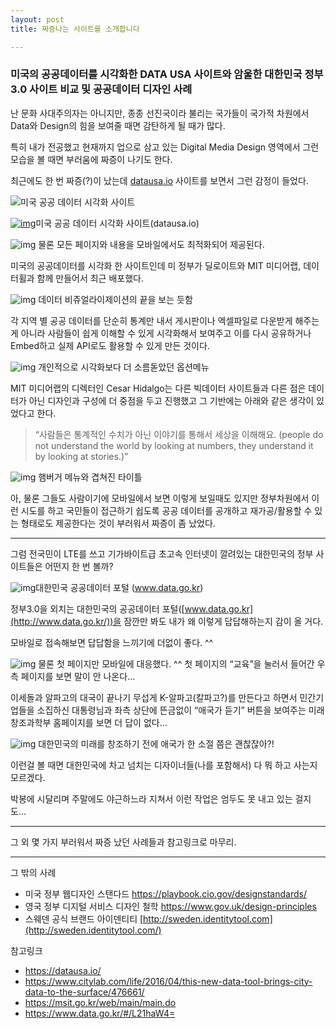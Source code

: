 ```yaml
---
layout: post
title: 짜증나는 사이트를 소개합니다

---
```


### 미국의 공공데이터를 시각화한 DATA USA 사이트와 암울한 대한민국 정부 3.0 사이트 비교 및 공공데이터 디자인 사례



난 문화 사대주의자는 아니지만, 종종 선진국이라 불리는 국가들이 국가적 차원에서 Data와 Design의 힘을 보여줄 때면 감탄하게 될 때가 많다.

특히 내가 전공했고 현재까지 업으로 삼고 있는 Digital Media Design 영역에서 그런 모습을 볼 때면 부러움에 짜증이 나기도 한다.

최근에도 한 번 짜증(?)이 났는데 [datausa.io](http://datausa.io/) 사이트를 보면서 그런 감정이 들었다.

![미국 공공 데이터 시각화 사이트]('/media/2016/04/dc25e-1eggeu7vuegtr7oy0cdlj3q.png')

[![img](https://kimtoma.github.io/_posts/2016/04/dc25e-1eggeu7vuegtr7oy0cdlj3q.png)](https://kimtoma.github.io/_posts/2016/04/dc25e-1eggeu7vuegtr7oy0cdlj3q.png)미국 공공 데이터 시각화 사이트(datausa.io)

![img](https://kimtoma.github.io/_posts/2016/04/78173-1djzzshsikzwk1s8v65lrla.png)
물론 모든 페이지와 내용을 모바일에서도 최적화되어 제공된다.

미국의 공공데이터를 시각화 한 사이트인데 미 정부가 딜로이트와 MIT 미디어랩, 데이터휠과 함께 만들어서 최근 배포했다.

![img](https://kimtoma.github.io/_posts/2016/04/edc61-1q0i40qpduguc72yikj2a0q.gif)
데이터 비쥬얼라이제이션의 끝을 보는 듯함

각 지역 별 공공 데이터를 단순히 통계만 내서 게시판이나 엑셀파일로 다운받게 해주는 게 아니라 사람들이 쉽게 이해할 수 있게 시각화해서 보여주고 이를 다시 공유하거나 Embed하고 실제 API로도 활용할 수 있게 만든 것이다.

![img](https://kimtoma.github.io/_posts/2016/04/92a87-1o-omqnqloik4vm2cwdipba.gif)
개인적으로 시각화보다 더 소름돋았던 옵션메뉴

MIT 미디어랩의 디렉터인 Cesar Hidalgo는 다른 빅데이터 사이트들과 다른 점은 데이터가 아닌 디자인과 구성에 더 중점을 두고 진행했고 그 기반에는 아래와 같은 생각이 있었다고 한다.

> “사람들은 통계적인 수치가 아닌 이야기를 통해서 세상을 이해해요. (people do not understand the world by looking at numbers, they understand it by looking at stories.)”

![img](https://kimtoma.github.io/_posts/2016/04/5a42f-1oyjrm0q4rpeu_gh_yg9ekg.png)
햄버거 메뉴와 겹쳐진 타이틀

아, 물론 그들도 사람이기에 모바일에서 보면 이렇게 보일때도 있지만 정부차원에서 이런 시도를 하고 국민들이 접근하기 쉽도록 공공 데이터를 공개하고 재가공/활용할 수 있는 형태로도 제공한다는 것이 부러워서 짜증이 좀 났었다.

------

그럼 전국민이 LTE를 쓰고 기가바이트급 초고속 인터넷이 깔려있는 대한민국의 정부 사이트들은 어떤지 한 번 볼까?

![img](https://kimtoma.github.io/_posts/2016/04/3a74f-1ldqbplzkhmwqdbatjkaoig.png)대한민국 공공데이터 포털 (www.data.go.kr)

정부3.0을 외치는 대한민국의 공공데이터 포털([www.data.go.kr](http://www.data.go.kr/))을 잠깐만 봐도 내가 왜 이렇게 답답해하는지 감이 올 거다.

모바일로 접속해보면 답답함을 느끼기에 더없이 좋다. ^^

![img](https://kimtoma.github.io/_posts/2016/04/5c775-1ldmv-sa5ev6_p-f7p5jphg.png)
물론 첫 페이지만 모바일에 대응했다. ^^ 첫 페이지의 “교육”을 눌러서 들어간 우측 페이지를 보면 말이 안 나온다…

이세돌과 알파고의 대국이 끝나기 무섭게 K-알파고(칼파고?)를 만든다고 하면서 민간기업들을 소집하신 대통령님과 좌측 상단에 뜬금없이 “애국가 듣기” 버튼을 보여주는 미래창조과학부 홈페이지를 보면 더 답이 없다…

![img](https://kimtoma.github.io/_posts/2016/04/be0a7-1kbzyot-mssponzi2c1gnha.png)
대한민국의 미래를 창조하기 전에 애국가 한 소절 쯤은 괜찮잖아?!

이런걸 볼 때면 대한민국에 차고 넘치는 디자이너들(나를 포함해서) 다 뭐 하고 사는지 모르겠다.

박봉에 시달리며 주말에도 야근하느라 지쳐서 이런 작업은 엄두도 못 내고 있는 걸지도…



------

그 외 몇 가지 부러워서 짜증 났던 사례들과 참고링크로 마무리.

------

그 밖의 사례

- 미국 정부 웹디자인 스탠다드 https://playbook.cio.gov/designstandards/
- 영국 정부 디지털 서비스 디자인 철학 https://www.gov.uk/design-principles
- 스웨덴 공식 브랜드 아이덴티티 [http://sweden.identitytool.com](http://sweden.identitytool.com/)

참고링크

- https://datausa.io/
- https://www.citylab.com/life/2016/04/this-new-data-tool-brings-city-data-to-the-surface/476661/
- https://msit.go.kr/web/main/main.do
- https://www.data.go.kr/#/L21haW4=